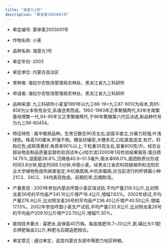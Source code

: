 ```yaml
---
title: "海垦九1号"
description: "蒙审麦2003001号"
---
```

* 审定编号:  蒙审麦2003001号

*  作物名称:  小麦

*  品种名称:  海垦九1号

*  审定年份:  2003

*  审定单位:  内蒙古自治区

* 育种者:  海拉尔农牧场管理局农林处、黑龙江省九三科研所

*  申请者:  海拉尔农牧场管理局农林处、黑龙江省九三科研所

*  品种来源:  九三科研所小麦室1991年以九三86-19×九三87-9012为母本,克85-858为父本有性杂交,系谱选育而成。1992-1993年正季繁殖两代,93年冬南繁基地增繁一代,94-95年又正季繁殖两代,于96年繁殖第六代后决选,新品种代号为九三96-60454。

*  特征特性 : 
属中晚熟品种。生育日数在90天左右,幼苗半直立,分蘖力较强,叶浅绿色。株高100厘米,秆强不倒。穗呈纺锤型,大穗多花,口松紧度适宜,有芒。籽粒红色,成熟落黄好,角质率90%以上,千粒重35克左右,容重800克/升。经农业部谷物及制品质量监督检验测试中心(哈尔滨)2000年1月检验结果报告:蛋白质14.75%,湿面筋38.8%,沉降值40.9~51.5毫升,吸水率68.0%,面团粉质仪形成时间3.8分钟,稳定时间6.5分钟,中筋小麦。经黑龙江省农科院植保所和沈阳农业大学植物免疫所病害鉴定,中抗根腐病,中抗赤霉病,对当前流行的秆锈菌小种21C3、34C2、34均表现免疫。前期抗旱,后期耐湿。
 
*  产量表现 : 
2001年参加内蒙古呼盟小麦区域试验,平均产量259.5公斤,比对照龙麦26号的平均亩产241.10公斤增产18.4公斤,增幅7.63%。2002年续试,平均产量276.9公斤,比对照龙麦26号的平均亩产236.40公斤增产40.50公斤,增幅17.13%。2002年参加呼盟小麦生产试验,平均产量232.8公斤,比对照龙麦26号的平均亩产209.10公斤增产23.70公斤,增幅11.30%。

*  栽培技术要点 : 
喜肥水,亩保苗40万株。每亩施肥16.7~20公斤,氮:磷比为1:1配合钾肥每亩2公斤,种肥与后期追肥相合。

*  审定意见 : 
通过审定，适宜内蒙古东部中等肥力地区种植。

